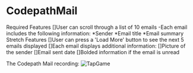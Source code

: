 # CodepathMail

Required Features
  []User can scroll through a list of 10 emails
    -Each email includes the following information:
     *Sender
     *Email title
      *Email summary
 Stretch Features
  []User can press a 'Load More' button to see the next 5 emails displayed
  []Each email displays additional information:
    []Picture of the sender
    []Email sent date
    []Bolded information if the email is unread

The Codepath Mail recording:
<img src="https://i.ibb.co/k6qFXvg/TapGame.gif" alt="TapGame" border="0">
